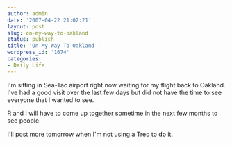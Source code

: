 ```yaml
---
author: admin
date: '2007-04-22 21:02:21'
layout: post
slug: on-my-way-to-oakland
status: publish
title: 'On My Way To Oakland '
wordpress_id: '1674'
categories:
- Daily Life
---
```

I'm sitting in Sea-Tac airport right now waiting for my flight back to Oakland. I've had a good visit over the last few days but did not have the time to see everyone that I wanted to see.

R and I will have to come up together sometime in the next few months to see people.

I'll post more tomorrow when I'm not using a Treo to do it.
